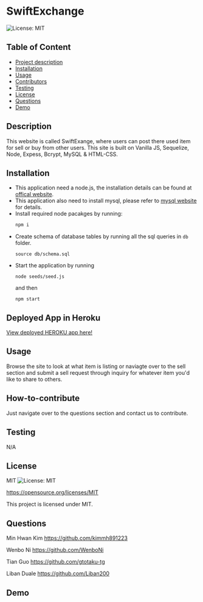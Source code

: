 # SwiftExchange

  ![License: MIT](https://img.shields.io/badge/License-MIT-yellow.svg)


  ## Table of Content
  - [Project description](#Description)
  - [Installation](#Installation)
  - [Usage](#Usage)
  - [Contributors](#How-to-contribute)
  - [Testing](#Testing)
  - [License](#License)
  - [Questions](#Questions)
  - [Demo](Demo)

  ## Description
  This website is called SwiftExange, where users can post there used item for sell or buy from other users. This site is built on Vanilla JS, Sequelize, Node, Expess, Bcrypt, MySQL & HTML-CSS.

  ## Installation
- This application need a node.js, the installation details can be found at [offical website](https://nodejs.org/en/download/).
- This application also need to install mysql, please refer to [mysql website](https://www.mysql.com/downloads/) for details.
- Install required node pacakges by running:
    ```bash
    npm i
    ```
- Create schema of database tables by running all the sql queries in ```db``` folder.
    ```
    source db/schema.sql
    ```
- Start the application by running
    ```
    node seeds/seed.js
    ```
    and then
    ```
    npm start
    ```

## Deployed App in Heroku
[View deployed HEROKU app here!](https://swiftexchange-c3d0475c88b3.herokuapp.com/)
 

## Usage
Browse the site to look at what item is listing or naviagte over to the sell section and submit a sell request through inquiry for whatever item you'd like to share to others.

## How-to-contribute
Just navigate over to the questions section and contact us to contribute.

## Testing
N/A

## License
MIT
![License: MIT](https://img.shields.io/badge/License-MIT-yellow.svg)

https://opensource.org/licenses/MIT

This project is licensed under MIT.

## Questions

Min Hwan Kim
https://github.com/kimmh891223

 Wenbo Ni 
https://github.com/WenboNi
  
Tian Guo
https://github.com/gtotaku-tg

Liban Duale
https://github.com/Liban200
  
## Demo